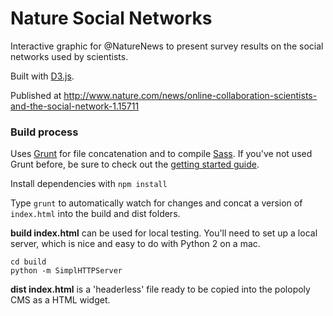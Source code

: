 # Nature Social Networks

Interactive graphic for @NatureNews to present survey results on the social networks used by scientists.

Built with [D3.js](http://d3js.org/).

Published at http://www.nature.com/news/online-collaboration-scientists-and-the-social-network-1.15711

### Build process

Uses [Grunt](http://gruntjs.com/) for file concatenation and to compile [Sass](http://sass-lang.com/). If you've not used Grunt before, be sure to check out the [getting started guide](http://gruntjs.com/getting-started).

Install dependencies with `npm install`

Type `grunt` to automatically watch for changes and concat a version of `index.html` into the build and dist folders.

**build index.html** can be used for local testing. You'll need to set up a local server, which is nice and easy to do with Python 2 on a mac.

	cd build
	python -m SimplHTTPServer 

**dist index.html** is a 'headerless' file ready to be copied into the polopoly CMS as a HTML widget.
